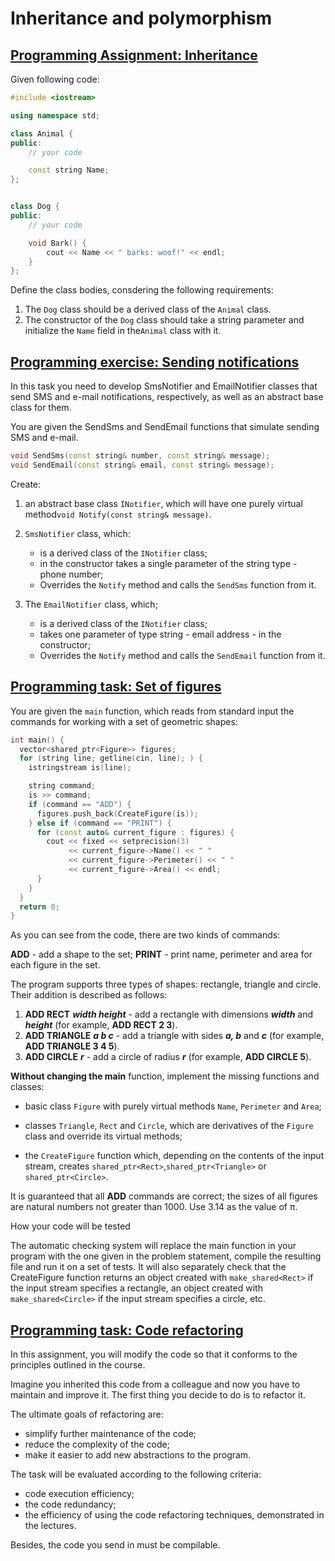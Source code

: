 # Inheritance and polymorphism

## [Programming Assignment: Inheritance](1_inheritance)

Given following code:

```cpp
#include <iostream>

using namespace std;

class Animal {
public:
    // your code

    const string Name;
};


class Dog {
public:
    // your code

    void Bark() {
        cout << Name << " barks: woof!" << endl;
    }
};
```

Define the class bodies, consdering the following requirements:

1. The ```Dog``` class should be a derived class of the ```Animal``` class.
2. The constructor of the ```Dog``` class should take a string parameter and initialize the ```Name``` field in the```Animal``` class with it.

## [Programming exercise: Sending notifications](2_sending_notifications)

In this task you need to develop SmsNotifier and EmailNotifier classes that send SMS and e-mail notifications, respectively, as well as an abstract base class for them.

You are given the SendSms and SendEmail functions that simulate sending SMS and e-mail.

```cpp
void SendSms(const string& number, const string& message);
void SendEmail(const string& email, const string& message);
```

Create:

1. an abstract base class ```INotifier```, which will have one purely virtual method```void Notify(const string& message)```.

2. ```SmsNotifier``` class, which:
    * is a derived class of the ```INotifier``` class;
    * in the constructor takes a single parameter of the string type - phone number;
    * Overrides the ```Notify``` method and calls the ```SendSms``` function from it.
3. The ```EmailNotifier``` class, which;
    * is a derived class of the ```INotifier``` class;
    * takes one parameter of type string - email address - in the constructor;
    * Overrides the ```Notify``` method and calls the ```SendEmail``` function from it.

## [Programming task: Set of figures](3_set_of_figures)

You are given the ```main``` function, which reads from standard input the commands for working with a set of geometric shapes:

```cpp
int main() {
  vector<shared_ptr<Figure>> figures;
  for (string line; getline(cin, line); ) {
    istringstream is(line);

    string command;
    is >> command;
    if (command == "ADD") {
      figures.push_back(CreateFigure(is));
    } else if (command == "PRINT") {
      for (const auto& current_figure : figures) {
        cout << fixed << setprecision(3)
             << current_figure->Name() << " "
             << current_figure->Perimeter() << " "
             << current_figure->Area() << endl;
      }
    }
  }
  return 0;
}
```

As you can see from the code, there are two kinds of commands:

**ADD** - add a shape to the set;
**PRINT** - print name, perimeter and area for each figure in the set.

The program supports three types of shapes: rectangle, triangle and circle. Their addition is described as follows:

1. **ADD RECT** ***width height*** - add a rectangle with dimensions ***width*** and ***height*** (for example, **ADD RECT 2 3**).
2. **ADD TRIANGLE** ***a b c*** - add a triangle with sides ***a, b*** and ***c*** (for example, **ADD TRIANGLE 3 4 5**).
3. **ADD CIRCLE** ***r*** - add a circle of radius ***r*** (for example, **ADD CIRCLE 5**).

**Without changing the main** function, implement the missing functions and classes:

* basic class ```Figure``` with purely virtual methods ```Name```, ```Perimeter``` and ```Area```;

* classes ```Triangle```, ```Rect``` and ```Circle```, which are derivatives of the ```Figure``` class and override its virtual methods;
* the ```CreateFigure``` function which, depending on the contents of the input stream, creates ```shared_ptr<Rect>```,```shared_ptr<Triangle>``` or ```shared_ptr<Circle>```.

It is guaranteed that all **ADD** commands are correct; the sizes of all figures are natural numbers not greater than 1000. Use 3.14 as the value of π.

How your code will be tested

The automatic checking system will replace the main function in your program with the one given in the problem statement, compile the resulting file and run it on a set of tests. It will also separately check that the CreateFigure function returns an object created with ```make_shared<Rect>``` if the input stream specifies a rectangle, an object created with ```make_shared<Circle>``` if the input stream specifies a circle, etc.

## [Programming task: Code refactoring](4_code_refactoring)

In this assignment, you will modify the code so that it conforms to the principles outlined in the course.

Imagine you inherited this code from a colleague and now you have to maintain and improve it.
The first thing you decide to do is to refactor it.

The ultimate goals of refactoring are:

* simplify further maintenance of the code;
* reduce the complexity of the code;
* make it easier to add new abstractions to the program.

The task will be evaluated according to the following criteria:

* code execution efficiency;
* the code redundancy;
* the efficiency of using the code refactoring techniques, demonstrated in the lectures.

Besides, the code you send in must be compilable.
